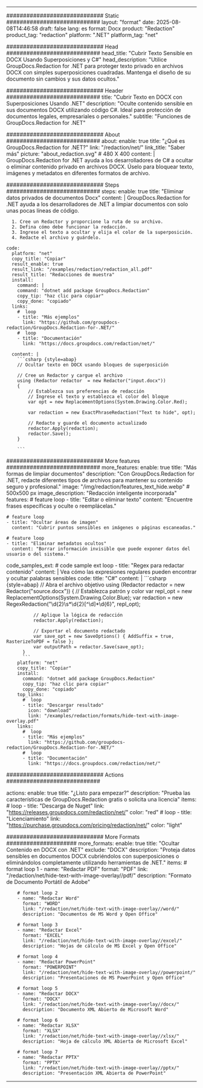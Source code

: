 
---
############################# Static ############################
layout: "format"
date:  2025-08-08T14:46:58
draft: false
lang: es
format: Docx
product: "Redaction"
product_tag: "redaction"
platform: ".NET"
platform_tag: "net"

############################# Head ############################
head_title: "Cubrir Texto Sensible en DOCX Usando Superposiciones y C#"
head_description: "Utilice GroupDocs.Redaction for .NET para proteger texto privado en archivos DOCX con simples superposiciones cuadradas. Mantenga el diseño de su documento sin cambios y sus datos ocultos."

############################# Header ############################
title: "Cubrir Texto en DOCX con Superposiciones Usando .NET" 
description: "Oculte contenido sensible en sus documentos DOCX utilizando código C#. Ideal para protección de documentos legales, empresariales o personales."
subtitle: "Funciones de GroupDocs.Redaction for .NET" 

############################# About ############################
about:
    enable: true
    title: "¿Qué es GroupDocs.Redaction for .NET?"
    link: "/redaction/net/"
    link_title: "Saber más"
    picture: "about_redaction.svg" # 480 X 400
    content: |
       GroupDocs.Redaction for .NET ayuda a los desarrolladores de C# a ocultar o eliminar contenido privado en archivos DOCX. Úselo para bloquear texto, imágenes y metadatos en diferentes formatos de archivo.

############################# Steps ############################
steps:
    enable: true
    title: "Eliminar datos privados de documentos Docx"
    content: |
      GroupDocs.Redaction for .NET ayuda a los desarrolladores de .NET a limpiar documentos con solo unas pocas líneas de código.
      
      1. Cree un Redactor y proporcione la ruta de su archivo.
      2. Defina cómo debe funcionar la redacción.
      3. Ingrese el texto a ocultar y elija el color de la superposición.
      4. Redacte el archivo y guárdelo.
   
    code:
      platform: "net"
      copy_title: "Copiar"
      result_enable: true
      result_link: "/examples/redaction/redaction_all.pdf"
      result_title: "Redacciones de muestra"
      install:
        command: |
        command: "dotnet add package GroupDocs.Redaction"
        copy_tip: "haz clic para copiar"
        copy_done: "copiado"
      links:
        #  loop
        - title: "Más ejemplos"
          link: "https://github.com/groupdocs-redaction/GroupDocs.Redaction-for-.NET/"
        #  loop
        - title: "Documentación"
          link: "https://docs.groupdocs.com/redaction/net/"
          
      content: |
        ```csharp {style=abap}
        // Ocultar texto en DOCX usando bloques de superposición

        // Cree un Redactor y cargue el archivo
        using (Redactor redactor  = new Redactor("input.docx"))
        {
            // Establezca sus preferencias de redacción
            // Ingrese el texto y establezca el color del bloque
            var opt = new ReplacementOptions(System.Drawing.Color.Red);
            
            var redaction = new ExactPhraseRedaction("Text to hide", opt);

            // Redacte y guarde el documento actualizado
            redactor.Apply(redaction);
            redactor.Save();
        }
        
        ```            


############################# More features ############################
more_features:
  enable: true
  title: "Más formas de limpiar documentos"
  description: "Con GroupDocs.Redaction for .NET, redacte diferentes tipos de archivos para mantener su contenido seguro y profesional."
  image: "/img/redaction/features_text_hide.webp" # 500x500 px
  image_description: "Redacción inteligente incorporada"
  features:
    # feature loop
    - title: "Editar o eliminar texto"
      content: "Encuentre frases específicas y oculte o reemplácelas."

    # feature loop
    - title: "Ocultar áreas de imagen"
      content: "Cubrir puntos sensibles en imágenes o páginas escaneadas."

    # feature loop
    - title: "Eliminar metadatos ocultos"
      content: "Borrar información invisible que puede exponer datos del usuario o del sistema."
      
  code_samples_ext:
    # code sample ext loop
    - title: "Regex para redactar contenido"
      content: |
        Vea cómo las expresiones regulares pueden encontrar y ocultar palabras sensibles
      code:
        title: "C#"
        content: |
          ```csharp {style=abap}
          //  Abra el archivo objetivo
          using (Redactor redactor  = new Redactor("source.docx"))
          {
              // Establezca patrón y color
              var repl_opt = new ReplacementOptions(System.Drawing.Color.Blue);
              var redaction = new RegexRedaction("\\d{2}\\s*\\d{2}[^\\d]*\\d{6}", repl_opt);

              // Aplique la lógica de redacción
              redactor.Apply(redaction);

              // Exportar el documento redactado
              var save_opt = new SaveOptions() { AddSuffix = true, RasterizeToPDF = false };
              var outputPath = redactor.Save(save_opt);
          }
          ```
        platform: "net"
        copy_title: "Copiar"
        install:
          command: "dotnet add package GroupDocs.Redaction"
          copy_tip: "haz clic para copiar"
          copy_done: "copiado"
        top_links:
          #  loop
          - title: "Descargar resultado"
            icon: "download"
            link: "/examples/redaction/formats/hide-text-with-image-overlay.pdf"
        links:
          #  loop
          - title: "Más ejemplos"
            link: "https://github.com/groupdocs-redaction/GroupDocs.Redaction-for-.NET/"
          #  loop
          - title: "Documentación"
            link: "https://docs.groupdocs.com/redaction/net/"


############################# Actions ############################

actions:
  enable: true
  title: "¿Listo para empezar?"
  description: "Prueba las características de GroupDocs.Redaction gratis o solicita una licencia"
  items:
    #  loop
    - title: "Descarga de Nuget"
      link: "https://releases.groupdocs.com/redaction/net/"
      color: "red"
        #  loop
    - title: "Licenciamiento"
      link: "https://purchase.groupdocs.com/pricing/redaction/net/"
      color: "light"


############################# More Formats #####################
more_formats:
    enable: true
    title: "Ocultar Contenido en DOCX con .NET"
    exclude: "DOCX"
    description: "Proteja datos sensibles en documentos DOCX cubriéndolos con superposiciones o eliminándolos completamente utilizando herramientas de .NET."
    items: 
        # format loop 1
        - name: "Redactar PDF"
          format: "PDF"
          link: "/redaction/net/hide-text-with-image-overlay//pdf/"
          description: "Formato de Documento Portátil de Adobe"

        # format loop 2
        - name: "Redactar Word"
          format: "WORD"
          link: "/redaction/net/hide-text-with-image-overlay//word/"
          description: "Documentos de MS Word y Open Office"
          
        # format loop 3
        - name: "Redactar Excel"
          format: "EXCEL"
          link: "/redaction/net/hide-text-with-image-overlay//excel/"
          description: "Hojas de cálculo de MS Excel y Open Office"

        # format loop 4
        - name: "Redactar PowerPoint"
          format: "POWERPOINT"
          link: "/redaction/net/hide-text-with-image-overlay//powerpoint/"
          description: "Presentaciones de MS PowerPoint y Open Office"

        # format loop 5
        - name: "Redactar DOCX"
          format: "DOCX"
          link: "/redaction/net/hide-text-with-image-overlay//docx/"
          description: "Documento XML Abierto de Microsoft Word"
          
        # format loop 6
        - name: "Redactar XLSX"
          format: "XLSX"
          link: "/redaction/net/hide-text-with-image-overlay//xlsx/"
          description: "Hoja de cálculo XML Abierta de Microsoft Excel"
          
        # format loop 7
        - name: "Redactar PPTX"
          format: "PPTX"
          link: "/redaction/net/hide-text-with-image-overlay//pptx/"
          description: "Presentación XML Abierta de PowerPoint"


---
